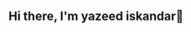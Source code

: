 ## Hi there, I'm yazeed iskandar👋
<!-- **yazeex/yazeex** is a ✨ _special_ ✨ repository because its `README.md` (this file) appears on your GitHub profile.-->
